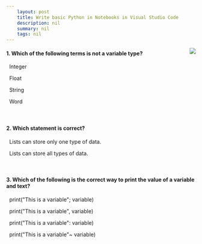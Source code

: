 ```yaml
---
    layout: post
    title: Write basic Python in Notebooks in Visual Studio Code 
    description: nil
    summary: nil
    tags: nil
---
```



 <a target="_blank" href="https://docs.microsoft.com/en-us/learn/modules/basic-python-nasa/7a-knowledge-check/"><i class="fas fa-external-link-alt"></i> </a>
 <img align="right" src="https://docs.microsoft.com/en-us/learn/achievements/student-evangelism/basic-python-nasa.svg">
####  1. Which of the following terms is not a variable type?


<i class='far fa-square'></i> &nbsp;&nbsp;Integer

<i class='far fa-square'></i> &nbsp;&nbsp;Float

<i class='far fa-square'></i> &nbsp;&nbsp;String

<i class='fas fa-check-square' style='color: Dodgerblue;'></i> &nbsp;&nbsp;Word
<br />
<br />
<br />

####  2. Which statement is correct?


<i class='far fa-square'></i> &nbsp;&nbsp;Lists can store only one type of data.

<i class='fas fa-check-square' style='color: Dodgerblue;'></i> &nbsp;&nbsp;Lists can store all types of data.
<br />
<br />
<br />

####  3. Which of the following is the correct way to print the value of a variable and text?


<i class='far fa-square'></i> &nbsp;&nbsp;print("This is a variable"; variable)

<i class='fas fa-check-square' style='color: Dodgerblue;'></i> &nbsp;&nbsp;print("This is a variable", variable)

<i class='far fa-square'></i> &nbsp;&nbsp;print("This is a variable": variable)

<i class='far fa-square'></i> &nbsp;&nbsp;print("This is a variable"~ variable)
<br />
<br />
<br />
